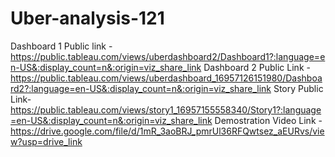 # Uber-analysis-121


Dashboard 1 Public link - https://public.tableau.com/views/uberdashboard2/Dashboard1?:language=en-US&:display_count=n&:origin=viz_share_link
Dashboard 2 Public Link - https://public.tableau.com/views/uberdashboard_16957126151980/Dashboard2?:language=en-US&:display_count=n&:origin=viz_share_link
Story Public Link- https://public.tableau.com/views/story1_16957155558340/Story1?:language=en-US&:display_count=n&:origin=viz_share_link
Demostration Video Link - https://drive.google.com/file/d/1mR_3aoBRJ_pmrUl36RFQwtsez_aEURvs/view?usp=drive_link

